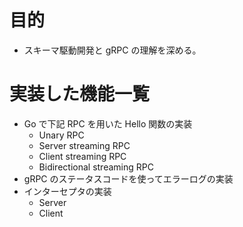 # 目的

- スキーマ駆動開発と gRPC の理解を深める。

# 実装した機能一覧

- Go で下記 RPC を用いた Hello 関数の実装
  - Unary RPC
  - Server streaming RPC
  - Client streaming RPC
  - Bidirectional streaming RPC
- gRPC のステータスコードを使ってエラーログの実装
- インターセプタの実装
  - Server
  - Client
